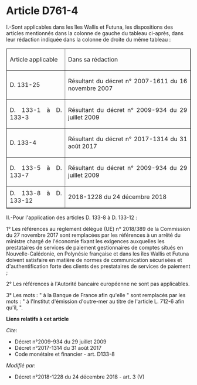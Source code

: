 # Article D761-4

I.-Sont applicables dans les îles Wallis et Futuna, les dispositions des articles mentionnés dans la colonne de gauche du
tableau ci-après, dans leur rédaction indiquée dans la colonne de droite du même tableau : 

<table border="1">
  <tbody>
    <tr>
      <td align="left">

Article applicable </td>
      <td align="left">

Dans sa rédaction </td>
    </tr>
    <tr>
      <td align="justify">

D. 131-25 </td>
      <td align="justify">

Résultant du décret n° 2007-1611 du 16 novembre 2007 </td>
    </tr>
    <tr>
      <td align="justify">

D. 133-1 à D. 133-3 </td>
      <td align="justify">

Résultant du décret n° 2009-934 du 29 juillet 2009 </td>
    </tr>
    <tr>
      <td align="justify">

D. 133-4 </td>
      <td align="justify">

Résultant du décret n° 2017-1314 du 31 août 2017 
</td>
    </tr>
    <tr>
      <td align="justify">

D. 133-5 à D. 133-7 </td>
      <td align="justify">

Résultant du décret n° 2009-934 du 29 juillet 2009 
</td>
    </tr>
    <tr>
      <td align="justify">D. 133-8 à D. 133-12 </td>
      <td align="justify">

2018-1228 du 24 décembre 2018 

</td>
    </tr>
  </tbody>
</table>

II.-Pour l'application des articles D. 133-8 à D. 133-12 : 

1° Les références au règlement délégué (UE) n° 2018/389 de la Commission du 27 novembre 2017 sont remplacées par les
références à un arrêté du ministre chargé de l'économie fixant les exigences auxquelles les prestataires de services de
paiement gestionnaires de comptes situés en Nouvelle-Calédonie, en Polynésie française et dans les îles Wallis et Futuna
doivent satisfaire en matière de normes de communication sécurisées et d'authentification forte des clients des prestataires
de services de paiement ; 

2° Les références à l'Autorité bancaire européenne ne sont pas applicables. 

3° Les mots : " à la Banque de France afin qu'elle " sont remplacés par les mots : " à l'Institut d'émission d'outre-mer au
titre de l'article L. 712-6 afin qu'il, ".

**Liens relatifs à cet article**

_Cite_:

  - Décret n°2009-934 du 29 juillet 2009
  - Décret n°2017-1314 du 31 août 2017
  - Code monétaire et financier - art. D133-8

_Modifié par_:

  - Décret n°2018-1228 du 24 décembre 2018 - art. 3 (V)
